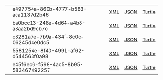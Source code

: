 <table class="list" width="100%">
       <tr>
                <td><a href="Organization-e497754a-860b-4777-b583-aca1137d2b46.html"></a></td>
                <td>e497754a-860b-4777-b583-aca1137d2b46</td>
                <td><a href="Organization-e497754a-860b-4777-b583-aca1137d2b46.xml.html">XML</a></td>
                <td><a href="Organization-e497754a-860b-4777-b583-aca1137d2b46.json.html">JSON</a></td>
                <td><a href="Organization-e497754a-860b-4777-b583-aca1137d2b46.ttl.html">Turtle</a></td>
        </tr>
        <tr>
                <td><a href="Organization-ba0bcc13-248e-4d64-a4b8-a8aa2bd9cb7c.html"></a></td>
                <td>ba0bcc13-248e-4d64-a4b8-a8aa2bd9cb7c</td>
                <td><a href="Organization-ba0bcc13-248e-4d64-a4b8-a8aa2bd9cb7c.xml.html">XML</a></td>
                <td><a href="Organization-ba0bcc13-248e-4d64-a4b8-a8aa2bd9cb7c.json.html">JSON</a></td>
                <td><a href="Organization-ba0bcc13-248e-4d64-a4b8-a8aa2bd9cb7c.ttl.html">Turtle</a></td>
        </tr>
        <tr>
                <td><a href="Organization-c8281a7e-7b9a-434f-8c0c-06245d4e0dc5.html"></a></td>
                <td>c8281a7e-7b9a-434f-8c0c-06245d4e0dc5</td>
                <td><a href="Organization-c8281a7e-7b9a-434f-8c0c-06245d4e0dc5.xml.html">XML</a></td>
                <td><a href="Organization-c8281a7e-7b9a-434f-8c0c-06245d4e0dc5.json.html">JSON</a></td>
                <td><a href="Organization-c8281a7e-7b9a-434f-8c0c-06245d4e0dc5.ttl.html">Turtle</a></td>
        </tr>
        <tr>
                <td><a href="Organization-5581254e-8f40-4991-af62-d544563f0a98.html"></a></td>
                <td>5581254e-8f40-4991-af62-d544563f0a98</td>
                <td><a href="Organization-5581254e-8f40-4991-af62-d544563f0a98.xml.html">XML</a></td>
                <td><a href="Organization-5581254e-8f40-4991-af62-d544563f0a98.json.html">JSON</a></td>
                <td><a href="Organization-5581254e-8f40-4991-af62-d544563f0a98.ttl.html">Turtle</a></td>
        </tr>
        <tr>
                <td><a href="Organization-e45f6ec6-f598-4ac5-8b95-583467492257.html"></a></td>
                <td>e45f6ec6-f598-4ac5-8b95-583467492257</td>
                <td><a href="Organization-e45f6ec6-f598-4ac5-8b95-583467492257.xml.html">XML</a></td>
                <td><a href="Organization-e45f6ec6-f598-4ac5-8b95-583467492257.json.html">JSON</a></td>
                <td><a href="Organization-e45f6ec6-f598-4ac5-8b95-583467492257.ttl.html">Turtle</a></td>
        </tr>
</table>